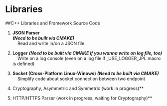 # Libraries
##C++ Libraries and Framework Source Code

1. **JSON Parser**  
***(Need to be built via CMAKE)***  
&nbsp;&nbsp;&nbsp;&nbsp;Read and write in/on a JSON file

2. **Logger**
***(Need to be built via CMAKE if you wanna write on log file, too)***
&nbsp;&nbsp;&nbsp;&nbsp;Write on a log console (even on a log file if _USE_LOGGER_JPL macro is defined)

3. **Socket (Cross-Platform Linux-Winows)**
***(Need to be built via CMAKE)***
&nbsp;&nbsp;&nbsp;&nbsp;Simplify code about socket connection between two endpoint

4. Cryptography, Asymmetric and Symmetric (work in progress)**

5. HTTP/HTTPS Parser (work in progress, waiting for Cryptography)**
